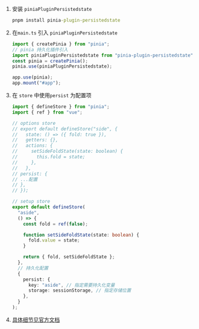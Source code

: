 1. 安装 `piniaPluginPersistedstate`

   ```cmd
   pnpm install pinia-plugin-persistedstate
   ```

2. 在`main.ts` 引入 `piniaPluginPersistedstate`

   ```ts
   import { createPinia } from "pinia";
   // pinia 持久化插件引入
   import piniaPluginPersistedstate from "pinia-plugin-persistedstate";
   const pinia = createPinia();
   pinia.use(piniaPluginPersistedstate);

   app.use(pinia);
   app.mount("#app");
   ```

3. 在 `store` 中使用`persist` 为配置项

   ```ts
   import { defineStore } from "pinia";
   import { ref } from "vue";

   // options store
   // export default defineStore("side", {
   //   state: () => ({ fold: true }),
   //   getters: {},
   //   actions: {
   //     setSideFoldState(state: boolean) {
   //       this.fold = state;
   //     },
   //   },
   // persist: {
   // ...配置
   // },
   // });

   // setup store
   export default defineStore(
     "aside",
     () => {
       const fold = ref(false);

       function setSideFoldState(state: boolean) {
         fold.value = state;
       }

       return { fold, setSideFoldState };
     },
     // 持久化配置
     {
       persist: {
         key: "aside", // 指定需要持久化变量
         storage: sessionStorage, // 指定存储位置
       },
     }
   );
   ```

4. [具体细节见官方文档](https://prazdevs.github.io/pinia-plugin-persistedstate/zh/guide/)
